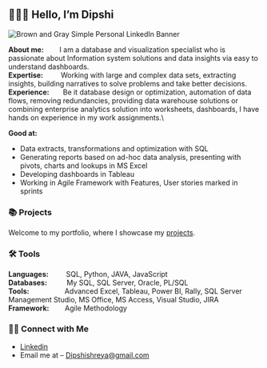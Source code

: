 ## 🙋🏻‍♀️ Hello, I’m Dipshi 


![Brown and Gray Simple Personal LinkedIn Banner](https://github.com/katiehuangx/katiehuangx/assets/81607668/bad4dc56-1211-41ed-99a7-1bccea77bd72)


**About me:**   &nbsp;&nbsp;&nbsp;&nbsp;&nbsp;&nbsp;&nbsp;I am  a database and visualization specialist who is passionate about Information system solutions and data insights via easy to understand dashboards.\
**Expertise:**  &nbsp;&nbsp;&nbsp;&nbsp;&nbsp;&nbsp;&nbsp;&nbsp;Working with large and complex data sets, extracting insights, building narratives to solve problems and take better decisions.\
**Experience:** &nbsp;&nbsp;&nbsp;&nbsp;&nbsp;&nbsp;Be it database design or optimization, automation of data flows, removing redundancies, providing data warehouse solutions or combining enterprise analytics solution into worksheets, dashboards, I have hands on experience in my work assignments.\


**Good at:** 
- Data extracts, transformations and optimization with SQL
 - Generating reports based on ad-hoc data analysis, presenting with pivots, charts and lookups in MS Excel
 - Developing dashboards in Tableau
- Working in Agile Framework with Features, User stories marked in sprints

### 📚 Projects

Welcome to my portfolio, where I showcase my [projects](https://github.com/xxxxxx/Portfolio-Guide/blob/main/README.md).

### 🛠️ Tools

**Languages:**			&nbsp;&nbsp;&nbsp;&nbsp;&nbsp;&nbsp;&nbsp;&nbsp;SQL, Python, JAVA, JavaScript\
**Databases:**			&nbsp;&nbsp;&nbsp;&nbsp;&nbsp;&nbsp;&nbsp;&nbsp;&nbsp;My SQL, SQL Server, Oracle, PL/SQL\
**Tools:**	        &nbsp;&nbsp;&nbsp;&nbsp;&nbsp;&nbsp;&nbsp;&nbsp;&nbsp;&nbsp;&nbsp;&nbsp;&nbsp;&nbsp;&nbsp;&nbsp;&nbsp;Advanced Excel, Tableau, Power BI, Rally, SQL Server Management Studio, MS Office, MS Access, Visual Studio, JIRA\
**Framework:**	    &nbsp;&nbsp;&nbsp;&nbsp;&nbsp;&nbsp;&nbsp;Agile Methodology


### 👋🏻 Connect with Me

- [Linkedin]( https://www.linkedin.com/in/dipshishreyasingh/)
- Email me at – Dipshishreya@gmail.com  
